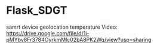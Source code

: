 # Flask_SDGT
samrt device geolocation temperature
Video: https://drive.google.com/file/d/1i-pMYbv8Fr3784OyrkmMlc02bA8PK2Wq/view?usp=sharing
